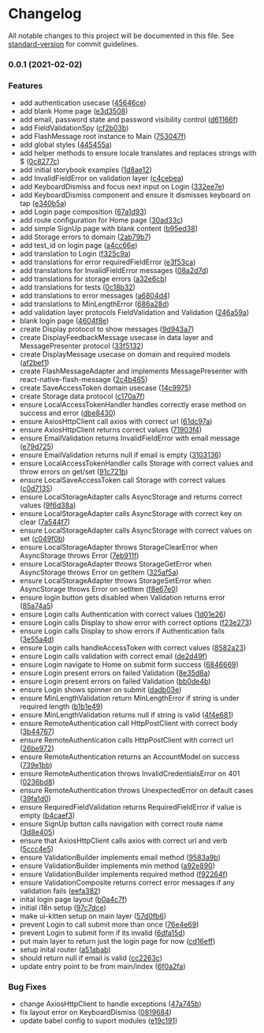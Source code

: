 # Changelog

All notable changes to this project will be documented in this file. See [standard-version](https://github.com/conventional-changelog/standard-version) for commit guidelines.

### 0.0.1 (2021-02-02)


### Features

* add authentication usecase ([45646ce](https://github.com/vitorverasm/react-native-clean-architecture/commit/45646ce86832f6e8a10913d162c8bfd2fe2c0920))
* add blank Home page ([e3d3508](https://github.com/vitorverasm/react-native-clean-architecture/commit/e3d3508d269d98b7203e792e077fecd30407d1a9))
* add email, password state and password visibility control ([d61166f](https://github.com/vitorverasm/react-native-clean-architecture/commit/d61166f5fb6d4f0e05987284298c32021107c9cb))
* add FieldValidationSpy ([cf2b03b](https://github.com/vitorverasm/react-native-clean-architecture/commit/cf2b03b64679fad0fb31973240e0f05e46ec5bd4))
* add FlashMessage root instance to Main ([753047f](https://github.com/vitorverasm/react-native-clean-architecture/commit/753047f453abc5175135f26772bdd82f58b2ac2a))
* add global styles ([445455a](https://github.com/vitorverasm/react-native-clean-architecture/commit/445455a5751c96b949795a82e743e02307a0a045))
* add helper methods to ensure locale translates and replaces strings with $ ([0c8277c](https://github.com/vitorverasm/react-native-clean-architecture/commit/0c8277cacdf93c8f571ee9ebcb74f990ea07fcd3))
* add initial storybook examples ([1d8ae12](https://github.com/vitorverasm/react-native-clean-architecture/commit/1d8ae122a0fc892f4c9b7c766c7063c2e77e7279))
* add InvalidFieldError on validation layer ([c4cebea](https://github.com/vitorverasm/react-native-clean-architecture/commit/c4cebeabdf8d14aa97319ad053dadb1c0e3aadba))
* add KeyboardDismiss and focus next input on Login ([332ee7e](https://github.com/vitorverasm/react-native-clean-architecture/commit/332ee7ee5cc36f9702e95cce1b9123f5c4dbdd9d))
* add KeyboardDismiss component and ensure it dismisses keyboard on tap ([e340b5a](https://github.com/vitorverasm/react-native-clean-architecture/commit/e340b5a01d040c2798ed5135c8b127134a27300e))
* add Login page composition ([67a1d93](https://github.com/vitorverasm/react-native-clean-architecture/commit/67a1d9326ef1a68825a922ccf1c2b320fa89f25c))
* add route configuration for Home page ([30ad33c](https://github.com/vitorverasm/react-native-clean-architecture/commit/30ad33c3ced6589fbdfea02b910656ffa5a85a4f))
* add simple SignUp page with blank content ([b95ed38](https://github.com/vitorverasm/react-native-clean-architecture/commit/b95ed38448aa0d5b7956a50fca2a3fb61675708c))
* add Storage errors to domain ([2ab79b7](https://github.com/vitorverasm/react-native-clean-architecture/commit/2ab79b7cb23584ca6e468b3462cf1e83456da95e))
* add test_id on login page ([a4cc66e](https://github.com/vitorverasm/react-native-clean-architecture/commit/a4cc66eaae032a2b25e6106c6e6385f090cbdf92))
* add translation to Login ([f325c9a](https://github.com/vitorverasm/react-native-clean-architecture/commit/f325c9a767de4264b5268d07c0c306605f14fc1f))
* add translations for error requiredFieldError ([e3f53ca](https://github.com/vitorverasm/react-native-clean-architecture/commit/e3f53cae692470cc196fb93c121447a9f3b5046e))
* add translations for InvalidFieldError messages ([08a2d7d](https://github.com/vitorverasm/react-native-clean-architecture/commit/08a2d7db16e572acae25f66cbc545dcc437a8ea1))
* add translations for storage errors ([a32e6cb](https://github.com/vitorverasm/react-native-clean-architecture/commit/a32e6cbab3a1d7d2f23fbd35886c7c0292c562f0))
* add translations for tests ([0c18b32](https://github.com/vitorverasm/react-native-clean-architecture/commit/0c18b321d8e05fe98bdfcf8c97c4799ff696ffb7))
* add translations to error messages ([a6804d4](https://github.com/vitorverasm/react-native-clean-architecture/commit/a6804d4456ba2e7506ac967fd27e3c7dd8088569))
* add translations to MinLengthError ([686a28d](https://github.com/vitorverasm/react-native-clean-architecture/commit/686a28de2b4247ddb6044addad262c4306d7ad36))
* add validation layer protocols FieldValidation and Validation ([246a59a](https://github.com/vitorverasm/react-native-clean-architecture/commit/246a59a41deca9e3419396198e5084fdcb7d4fde))
* blank login page ([4604f8e](https://github.com/vitorverasm/react-native-clean-architecture/commit/4604f8e5fc3f365cfa3ecb2c68deadb950473566))
* create Display protocol to show messages ([9d943a7](https://github.com/vitorverasm/react-native-clean-architecture/commit/9d943a7f25c143e9082526b86a4c68f0e66482fa))
* create DisplayFeedbackMessage usecase in data layer and MessagePresenter protocol ([33f5132](https://github.com/vitorverasm/react-native-clean-architecture/commit/33f5132f4d6eb8fac5b813a8916ec17ca2e97750))
* create DisplayMessage usecase on domain and required models ([af2bef1](https://github.com/vitorverasm/react-native-clean-architecture/commit/af2bef1940dd2ff70ba1e09b77991b35448f0890))
* create FlashMessageAdapter and implements MessagePresenter with react-native-flash-message ([2c4b465](https://github.com/vitorverasm/react-native-clean-architecture/commit/2c4b4656623a621cb19e9bc66ba3e95679633540))
* create SaveAccessToken domain usecase ([14c9975](https://github.com/vitorverasm/react-native-clean-architecture/commit/14c9975182e67ab0e37d41f968fb6526b7bf34ae))
* create Storage data protocol ([c170a7f](https://github.com/vitorverasm/react-native-clean-architecture/commit/c170a7f941ca60e856c38dd20e24a7b8c4a592a4))
* ensure  LocalAccessTokenHandler handles correctly erase method on success and error ([dbe8430](https://github.com/vitorverasm/react-native-clean-architecture/commit/dbe8430a0b73cf8c5ab2af33a8644dad14d59b24))
* ensure AxiosHttpClient call axios with correct url ([61dc97a](https://github.com/vitorverasm/react-native-clean-architecture/commit/61dc97a5cdecbeffb2673cdd2c12fc2c921e3eeb))
* ensure AxiosHttpClient returns correct values ([71903f4](https://github.com/vitorverasm/react-native-clean-architecture/commit/71903f4abd7f543361f4700fe9d8d9c899fb2cc3))
* ensure EmailValidation returns InvalidFieldError with email message ([e79d725](https://github.com/vitorverasm/react-native-clean-architecture/commit/e79d72501e9091f9a979c310d8258b0e058f69b2))
* ensure EmailValidation returns null if email is empty ([3103136](https://github.com/vitorverasm/react-native-clean-architecture/commit/31031364559c104ceb95cbd124a27084c15f369b))
* ensure LocalAccessTokenHandler calls Storage with correct values and throw errors on get/set ([91c721b](https://github.com/vitorverasm/react-native-clean-architecture/commit/91c721b55e8a5ebb7f644c6254540444d6ceb9d3))
* ensure LocalSaveAccessToken call Storage with correct values ([c0d7135](https://github.com/vitorverasm/react-native-clean-architecture/commit/c0d7135177f32d603fad1ed99ac630af12e856cf))
* ensure LocalStorageAdapter calls AsyncStorage and returns correct values ([9f6d38a](https://github.com/vitorverasm/react-native-clean-architecture/commit/9f6d38a1d4c415c0971084da91b26719d6ae540f))
* ensure LocalStorageAdapter calls AsyncStorage with correct key on clear ([7a544f7](https://github.com/vitorverasm/react-native-clean-architecture/commit/7a544f75f04b1da99bafef8b1782449f0410277f))
* ensure LocalStorageAdapter calls AsyncStorage with correct values on set ([c049f0b](https://github.com/vitorverasm/react-native-clean-architecture/commit/c049f0b2d86613fcd579760eee39b9a177c1e598))
* ensure LocalStorageAdapter throws StorageClearError when AsyncStorage throws Error ([7eb911f](https://github.com/vitorverasm/react-native-clean-architecture/commit/7eb911f4fc3365d1ace64c56adb2a46fd4fc0458))
* ensure LocalStorageAdapter throws StorageGetError when AsyncStorage throws Error on getItem ([325af5a](https://github.com/vitorverasm/react-native-clean-architecture/commit/325af5a648a449368b2c23b06824092e2af0928b))
* ensure LocalStorageAdapter throws StorageSetError when AsyncStorage throws Error on setItem ([f8e67e0](https://github.com/vitorverasm/react-native-clean-architecture/commit/f8e67e079779abf4929460f4011ff15798153a6b))
* ensure login button gets disabled when Validation returns error ([85a74a5](https://github.com/vitorverasm/react-native-clean-architecture/commit/85a74a5dc720581892200c5ee4478a6e754c823b))
* ensure Login calls Authentication with correct values ([1d01e26](https://github.com/vitorverasm/react-native-clean-architecture/commit/1d01e26ba5f95cb7b25daa3461d8c3e6c363399f))
* ensure Login calls Display to show error with correct options ([f23e273](https://github.com/vitorverasm/react-native-clean-architecture/commit/f23e273293d35ecf093d87c9558c97b6fa14c512))
* ensure Login calls Display to show errors if Authentication fails ([3e55a4d](https://github.com/vitorverasm/react-native-clean-architecture/commit/3e55a4daa5d2d3fdee5e8926f47f563efe786dff))
* ensure Login calls handleAccessToken with correct values ([8582a23](https://github.com/vitorverasm/react-native-clean-architecture/commit/8582a23e0894de6619e3859e4774677419509a99))
* ensure Login calls validation with correct email ([de2d49f](https://github.com/vitorverasm/react-native-clean-architecture/commit/de2d49f65178a5cacf44e40ad373f0dff8d33f1c))
* ensure Login navigate to Home on submit form success ([6846669](https://github.com/vitorverasm/react-native-clean-architecture/commit/68466695f72f10d73d717276231f09e88c5217f4))
* ensure Login present errors on failed Validation ([8e35d8a](https://github.com/vitorverasm/react-native-clean-architecture/commit/8e35d8a24ab58b9c6dbd63506f8522ceae38361f))
* ensure Login present errors on failed Validation ([bb0de4b](https://github.com/vitorverasm/react-native-clean-architecture/commit/bb0de4b95446f93109d16100c23719e05f6e5963))
* ensure Login shows spinner on submit ([dadb03e](https://github.com/vitorverasm/react-native-clean-architecture/commit/dadb03eade73e1dce60719b10108f188dfe9373e))
* ensure MinLengthValidation return MinLengthError if string is under required length ([b1b1e49](https://github.com/vitorverasm/react-native-clean-architecture/commit/b1b1e49145d6d4aea0d5f8aef989ca67bff32e65))
* ensure MinLengthValidation returns null if string is valid ([4f4e681](https://github.com/vitorverasm/react-native-clean-architecture/commit/4f4e68167e0d8fa942eadc51f1debdc9ccf8a9ca))
* ensure RemoteAuthentication call HttpPostClient with correct body ([3b44767](https://github.com/vitorverasm/react-native-clean-architecture/commit/3b447673c8b57c8337938482c1fae34a9e365ae6))
* ensure RemoteAuthentication calls HttpPostClient with correct url ([26be972](https://github.com/vitorverasm/react-native-clean-architecture/commit/26be9722de956a5930c1b644c5f3fccefb0930f9))
* ensure RemoteAuthentication returns an AccountModel on success ([739e1bb](https://github.com/vitorverasm/react-native-clean-architecture/commit/739e1bbff86073a3ff7a9ef81827175734238100))
* ensure RemoteAuthentication throws InvalidCredentialsError on 401 ([0236bd8](https://github.com/vitorverasm/react-native-clean-architecture/commit/0236bd80ebfddb7e9f21f82b07685916775294b0))
* ensure RemoteAuthentication throws UnexpectedError on default cases ([39fa1d0](https://github.com/vitorverasm/react-native-clean-architecture/commit/39fa1d045c17bd4befbbd2b4fd95424ab39423b7))
* ensure RequiredFieldValidation returns RequiredFieldError if value is empty ([b4caef3](https://github.com/vitorverasm/react-native-clean-architecture/commit/b4caef3609509087c9b874cfb5ef2fef0599d7d0))
* ensure SignUp button calls navigation with correct route name ([3d8e405](https://github.com/vitorverasm/react-native-clean-architecture/commit/3d8e405b28f83cdd8c399aa4ee381365879a89b0))
* ensure that AxiosHttpClient calls axios with correct url and verb ([5ccc4e5](https://github.com/vitorverasm/react-native-clean-architecture/commit/5ccc4e5dd8701074c05d99e525b708dfd4d69d8d))
* ensure ValidationBuilder implements email method ([9583a9b](https://github.com/vitorverasm/react-native-clean-architecture/commit/9583a9ba8964272f00ab0223ed607fd8f604e970))
* ensure ValidationBuilder implements min method ([a92e890](https://github.com/vitorverasm/react-native-clean-architecture/commit/a92e8906a3338b51a00f8eb0caa0023884fcbf27))
* ensure ValidationBuilder implements required method ([f92264f](https://github.com/vitorverasm/react-native-clean-architecture/commit/f92264f5c571261f1fc865377430f0ab70a8d6b7))
* ensure ValidationComposite returns correct error messages if any validation fails ([eefa382](https://github.com/vitorverasm/react-native-clean-architecture/commit/eefa3826e0a6d10c96b383e787bc26b7bfa77a3c))
* inital login page layout ([b0a4c7f](https://github.com/vitorverasm/react-native-clean-architecture/commit/b0a4c7f3f878c43808b55d50d637241473be200a))
* initial i18n setup ([97c7dce](https://github.com/vitorverasm/react-native-clean-architecture/commit/97c7dceef160a87efa629a5e7ff28c4df64c8ddd))
* make ui-kitten setup on main layer ([57d0fb6](https://github.com/vitorverasm/react-native-clean-architecture/commit/57d0fb6172c56bd085292955cd58165170fcd3b3))
* prevent Login to call submit more than once ([76e4e69](https://github.com/vitorverasm/react-native-clean-architecture/commit/76e4e69dbfbaca42f53d246269038bd21c515d82))
* prevent Login to submit form if its invalid ([6dfa15d](https://github.com/vitorverasm/react-native-clean-architecture/commit/6dfa15d60c8c530ec524f62e9ca7ebdbba82d872))
* put main layer to return just the login page for now ([cd16eff](https://github.com/vitorverasm/react-native-clean-architecture/commit/cd16eff96c1239508e14df596863a55a4443d52a))
* setup inital router ([a51abab](https://github.com/vitorverasm/react-native-clean-architecture/commit/a51ababef878a84225e1f9e55bd21d29170e26fd))
* should return null if email is valid ([cc2263c](https://github.com/vitorverasm/react-native-clean-architecture/commit/cc2263cdcc049bd9046c69fc76a274abcb1bebc1))
* update entry point to be from main/index ([6f0a2fa](https://github.com/vitorverasm/react-native-clean-architecture/commit/6f0a2facc848540c3e48f1ef6ed34a071980949a))


### Bug Fixes

* change AxiosHttpClient to handle exceptions ([47a745b](https://github.com/vitorverasm/react-native-clean-architecture/commit/47a745bec2fbc4446fbc72d42dadd344d70d7388))
* fix layout error on KeyboardDismiss ([0819684](https://github.com/vitorverasm/react-native-clean-architecture/commit/08196842a1a22905208f4c75f8dd2d548932d6a5))
* update babel config to suport modules ([e19c191](https://github.com/vitorverasm/react-native-clean-architecture/commit/e19c191ac1b1539e17da80b92c55a4e361dfed95))
